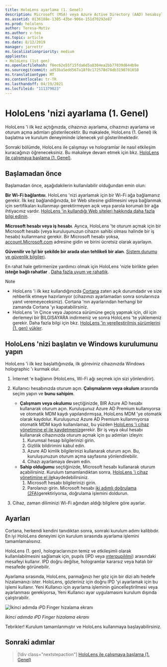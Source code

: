 ```yaml
---
title: HoloLens ayarlama (1. Genel)
description: Microsoft (MSA) veya Azure Active Directory (AAD) hesabıyla Wi-Fi ağı üzerinden ilk kez HoloLens 'nizi (1. gen) ayarlamayı öğrenin.
ms.assetid: 0136188e-1305-43be-906e-151d70292e87
ms.prod: hololens
author: Teresa-Motiv
ms.author: v-tea
ms.topic: article
ms.date: 8/12/2019
manager: jarrettr
ms.localizationpriority: medium
appliesto:
- HoloLens (1st gen)
ms.openlocfilehash: f0ec62e55f15fda6d5a8304ea2bb77039d644b9e
ms.sourcegitcommit: ad53ba5edd567a18f0c172578d78db3190701650
ms.translationtype: MT
ms.contentlocale: tr-TR
ms.lasthandoff: 04/19/2021
ms.locfileid: "111379023"
---
```

# <a name="set-up-your-hololens-1st-gen"></a>HoloLens 'nizi ayarlama (1. Genel)

HoloLens 'i ilk kez açtığınızda, cihazınızı ayarlama, cihazınızı ayarlama ve oturum açma adımları gösterilecektir.  Bu makalede, HoloLens (1. Genel) ilk başlatma ve kurulum deneyiminde izlenecek yol gösterilmektedir.

Sonraki bölümde, HoloLens ile çalışmayı ve hologramlar ile nasıl etkileşim kuracağınızı öğreneceksiniz. Bu makaleye devam etmek için bkz. [HoloLens ile çalışmaya başlama (1. Genel)](hololens1-basic-usage.md).

## <a name="before-you-start"></a>Başlamadan önce

Başlamadan önce, aşağıdakilerin kullanılabilir olduğundan emin olun:

**Bir Wi-Fi bağlantısı**. HoloLens 'nizi ayarlamak için bir Wi-Fi ağa bağlamanız gerekir. İlk kez bağlandığınızda, bir Web sitesine gidilmesini veya bağlanmak için sertifikaları kullanmayı gerektirmeyen açık veya parola korumalı bir ağa ihtiyacınız vardır. [HoloLens 'in kullandığı Web siteleri hakkında daha fazla bilgi edinin](hololens-offline.md).

**Microsoft hesabı veya iş hesabı**. Ayrıca, HoloLens 'te oturum açmak için bir Microsoft hesabı (veya kuruluşunuzun cihazın sahibi olması halinde bir iş hesabı) kullanmanız gerekir. Bir Microsoft hesabı yoksa, [account.Microsoft.com](https://account.microsoft.com) adresine gidin ve birini ücretsiz olarak ayarlayın.

**Güvenilir ve Iyi bir şekilde bir arada olan tehlikeli bir alan**. [Sistem durumu ve güvenlik bilgileri](https://go.microsoft.com/fwlink/p/?LinkId=746661).

En rahat hale getirmenize yardımcı olmak için HoloLens 'nizle birlikte gelen **isteğe bağlı rahatlar** . [Daha fazla uyum ve rahatlık](https://support.microsoft.com/help/12632/hololens-fit-your-hololens).

> [!NOTE]
>  
> - HoloLens 'i ilk kez kullandığınızda [Cortana](hololens-cortana.md) zaten açık durumdadır ve size rehberlik etmeye hazırlanıyor (cihazınızı ayarlamadan sonra sorularınıza yanıt veremeyeceksiniz). Cortana 'nın ayarlarından herhangi bir zamanda Cortana 'yı kapatabilirsiniz.
> - HoloLens 'in Çince veya Japonca sürümüne geçiş yapmak için, dil için derlemeyi bir BILGISAYARA indirmeniz ve sonra HoloLens 'te yüklemeniz gerekir. Daha fazla bilgi için bkz. [HoloLens 'in yerelleştirilmiş sürümlerini (1. gen) yükler](hololens1-install-localized.md).

## <a name="start-your-hololens-and-set-up-windows"></a>HoloLens 'nizi başlatın ve Windows kurulumunu yapın

HoloLens 'i ilk kez başlattığınızda, ilk göreviniz cihazınızda Windows holographic 'ı kurmak olur.

1. İnternet 'e bağlanın (HoloLens, Wi-Fi ağı seçmek için sizi yönlendirir).

1. Kullanıcı hesabınızda oturum açın. **Çalışmalarım veya okulum** arasında seçim yapın ve **bunu sahipim**.
    - **Çalışmam veya okulumu** seçtiğinizde, BIR Azure AD hesabı kullanarak oturum açın. Kuruluşunuz Azure AD Premium kullanıyorsa ve otomatik MDM kaydı yapılandırmışsa, HoloLens MDM 'ye otomatik olarak kaydolur. Kuruluşunuz Azure AD Premium kullanmıyorsa otomatik MDM kaydı kullanılamaz, bu yüzden [HoloLens 'i cihaz yönetimine el ile kaydetmeniz](hololens-enroll-mdm.md#different-ways-to-enroll)gerekir. Bir iş veya okul hesabı kullanarak cihazınızda oturum açmak için şu adımları izleyin:
        1. Kurumsal hesap bilgilerinizi girin.
        1. Gizlilik bildirimini kabul edin.
        1. Azure AD kimlik bilgilerinizi kullanarak oturum açın. Bu, kuruluşunuzun oturum açma sayfasına yönlendirebilir.
        1. Cihazı ayarlamaya devam edin.
    - **Sahip olduğumu** seçtiğinizde, Microsoft hesabı kullanarak oturum açabilirsiniz. Kurulum tamamlandıktan sonra, [HoloLens 'i cihaz yönetimine el ile](hololens-enroll-mdm.md#different-ways-to-enroll)kaydedebilirsiniz.
        1. Microsoft hesabı bilgilerinizi girin.
        1. Parolanızı girin. Microsoft hesabı [iki adımlı doğrulama (2FA)](https://blogs.technet.microsoft.com/microsoft_blog/2013/04/17/microsoft-account-gets-more-secure/)gerektiriyorsa, doğrulama işlemini doldurun.

1. Cihaz, zaman diliminizi Wi-Fi ağından aldığı bilgilere göre ayarlar.

## <a name="calibration"></a>Ayarları

Cortana, herkendi kendini tanıdıktan sonra, sonraki kurulum adımı kalibbdır. En iyi HoloLens deneyimi için kurulum sırasında ayarlama işlemini tamamlamalısınız.

HoloLens (1. gen), holograclarınızın temiz ve etkileşimli olarak kullanılabilmesini sağlamak için, pupıls (IPD veya [ınterpupilılmi](https://en.wikipedia.org/wiki/Interpupillary_distance)) arasındaki mesafeyi kullanır. IPD doğru değilse, hologramlar kararsız veya hatalı bir mesafede görünebilir.

Ayarlama sırasında, HoloLens, parmağınızı her göz için bir dizi altı hedefe hizalamanızı ister. HoloLens, gözleriniz için doğru IPD 'yi ayarlamak için bu işlemi kullanır. Yeni Kullanıcı için ayarlama işleminin güncelleştirilmesi veya ayarlanması gerekiyorsa, Yeni Kullanıcı ayar uygulamasını kurulum dışında çalıştırabilir.

![İkinci adımda ıPD Finger hizalama ekranı](./images/ipd-finger-alignment-300px.jpg)

*İkinci adımda ıPD Finger hizalama ekranı*

Tebrikler! Kurulum tamamlanmıştır ve HoloLens kullanmaya başlayabilirsiniz.

## <a name="next-steps"></a>Sonraki adımlar

> [!div class="nextstepaction"]
> [HoloLens ile çalışmaya başlama (1. Genel)](hololens1-basic-usage.md)
